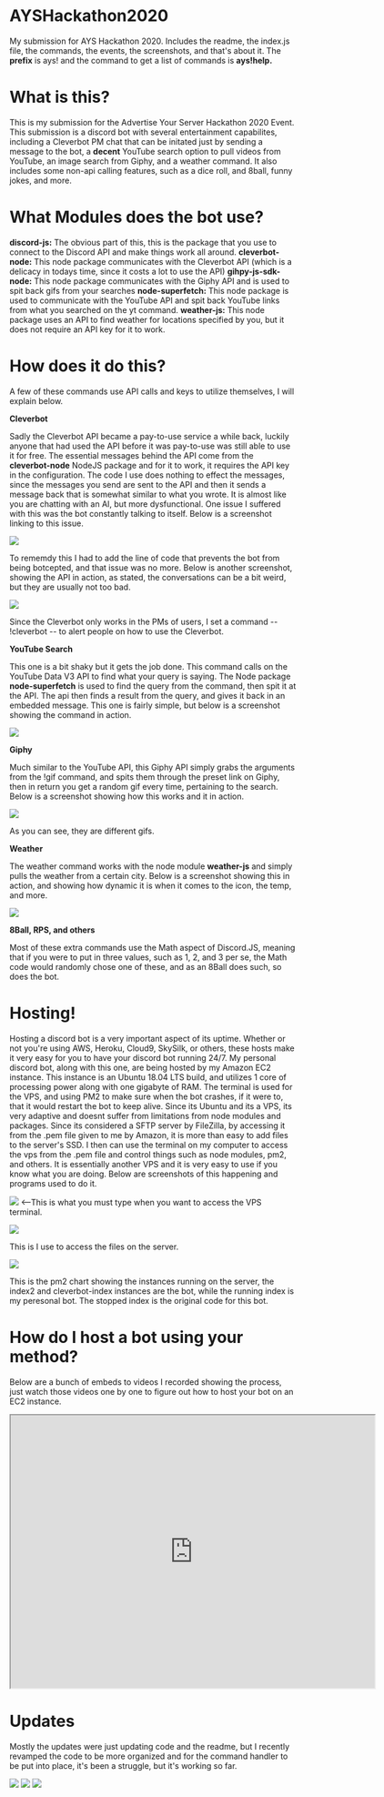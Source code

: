 # AYSHackathon2020
My submission for AYS Hackathon 2020. Includes the readme, the index.js file, the commands, the events, the screenshots, and that's about it. The **prefix** is ays! and the command to get a list of commands is **ays!help.**

# What is this?
This is my submission for the Advertise Your Server Hackathon 2020 Event. This submission is a discord bot with several entertainment capabilites, including a Cleverbot PM chat that can be initated just by sending a message to the bot, a **decent** YouTube search option to pull videos from YouTube, an image search from Giphy, and a weather command. It also includes some non-api calling features, such as a dice roll, and 8ball, funny jokes, and more.

# What Modules does the bot use?
**discord-js:** The obvious part of this, this is the package that you use to connect to the Discord API and make things work all around.
**cleverbot-node:** This node package communicates with the Cleverbot API (which is a delicacy in todays time, since it costs a lot to use the API)
**gihpy-js-sdk-node:** This node package communicates with the Giphy API and is used to spit back gifs from your searches
**node-superfetch:** This node package is used to communicate with the YouTube API and spit back YouTube links from what you searched on the yt command.
**weather-js:** This node package uses an API to find weather for locations specified by you, but it does not require an API key for it to work.

# How does it do this?
A few of these commands use API calls and keys to utilize themselves, I will explain below.

**Cleverbot**

Sadly the Cleverbot API became a pay-to-use service a while back, luckily anyone that had used the API before it was pay-to-use was still able to use it for free. The essential messages behind the API come from the **cleverbot-node** NodeJS package and for it to work, it requires the API key in the configuration. The code I use does nothing to effect the messages, since the messages you send are sent to the API and then it sends a message back that is somewhat similar to what you wrote. It is almost like you are chatting with an AI, but more dysfunctional. One issue I suffered with this was the bot constantly talking to itself. Below is a screenshot linking to this issue.

![](https://github.com/CrossFIRE121/AYSHackathon2020/blob/master/Screen%20Shot%202020-07-21%20at%2011.35.12%20PM.png)

To rememdy this I had to add the line of code that prevents the bot from being botcepted, and that issue was no more. Below is another screenshot, showing the API in action, as stated, the conversations can be a bit weird, but they are usually not too bad.

![](https://github.com/CrossFIRE121/AYSHackathon2020/blob/master/screencap2.png)

Since the Cleverbot only works in the PMs of users, I set a command -- !cleverbot -- to alert people on how to use the Cleverbot.

**YouTube Search**

This one is a bit shaky but it gets the job done. This command calls on the YouTube Data V3 API to find what your query is saying. The Node package **node-superfetch** is used to find the query from the command, then spit it at the API. The api then finds a result from the query, and gives it back in an embedded message. This one is fairly simple, but below is a screenshot showing the command in action.

![](https://github.com/CrossFIRE121/AYSHackathon2020/blob/master/screencap3.png)

**Giphy**

Much similar to the YouTube API, this Giphy API simply grabs the arguments from the !gif command, and spits them through the preset link on Giphy, then in return you get a random gif every time, pertaining to the search. Below is a screenshot showing how this works and it in action.

![](https://github.com/CrossFIRE121/AYSHackathon2020/blob/master/screencap4.png)

As you can see, they are different gifs.

**Weather** 

The weather command works with the node module **weather-js** and simply pulls the weather from a certain city. Below is a screenshot showing this in action, and showing how dynamic it is when it comes to the icon, the temp, and more.

![](https://github.com/CrossFIRE121/AYSHackathon2020/blob/master/screencap5.png)

**8Ball, RPS, and others**

Most of these extra commands use the Math aspect of Discord.JS, meaning that if you were to put in three values, such as 1, 2, and 3 per se, the Math code would randomly chose one of these, and as an 8Ball does such, so does the bot.

# Hosting!
Hosting a discord bot is a very important aspect of its uptime. Whether or not you're using AWS, Heroku, Cloud9, SkySilk, or others, these hosts make it very easy for you to have your discord bot running 24/7. My personal discord bot, along with this one, are being hosted by my Amazon EC2 instance. This instance is an Ubuntu 18.04 LTS build, and utilizes 1 core of processing power along with one gigabyte of RAM. The terminal is used for the VPS, and using PM2 to make sure when the bot crashes, if it were to, that it would restart the bot to keep alive. Since its Ubuntu and its a VPS, its very adaptive and doesnt suffer from limitations from node modules and packages. Since its considered a SFTP server by FileZilla, by accessing it from the .pem file given to me by Amazon, it is more than easy to add files to the server's SSD. I then can use the terminal on my computer to access the vps from the .pem file and control things such as node modules, pm2, and others. It is essentially another VPS and it is very easy to use if you know what you are doing. Below are screenshots of this happening and programs used to do it.

![](https://github.com/CrossFIRE121/AYSHackathon2020/blob/master/screencap6.png) <--This is what you must type when you want to access the VPS terminal.


![](https://github.com/CrossFIRE121/AYSHackathon2020/blob/master/%5Cscreencap7.png)                     

This is I use to access the files on the server.

![](https://github.com/CrossFIRE121/AYSHackathon2020/blob/master/screencap8.png)

This is the pm2 chart showing the instances running on the server, the index2 and cleverbot-index instances are the bot, while the running index is my peresonal bot. The stopped index is the original code for this bot.

# How do I host a bot using your method?
Below are a bunch of embeds to videos I recorded showing the process, just watch those videos one by one to figure out how to host your bot on an EC2 instance.

<iframe src="https://drive.google.com/file/d/1tTHacVPraM8_m9SfrjDt4HxR-V750H0O/preview" width="640" height="480"></iframe>


# Updates
Mostly the updates were just updating code and the readme, but I recently revamped the code to be more organized and for the command handler to be put into place, it's been a struggle, but it's working so far. 


![](https://img.shields.io/apm/l/vim-mode)
![](https://img.shields.io/badge/build-passing-green)
![](https://img.shields.io/badge/version-2.0.0-blue)

